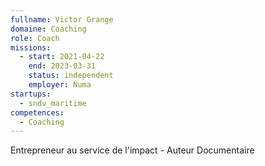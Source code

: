 ```yaml
---
fullname: Victor Grange
domaine: Coaching
role: Coach
missions:
  - start: 2021-04-22
    end: 2023-03-31
    status: independent
    employer: Numa
startups:
  - sndv_maritime
competences:
  - Coaching
---
```

Entrepreneur au service de l'impact - Auteur Documentaire